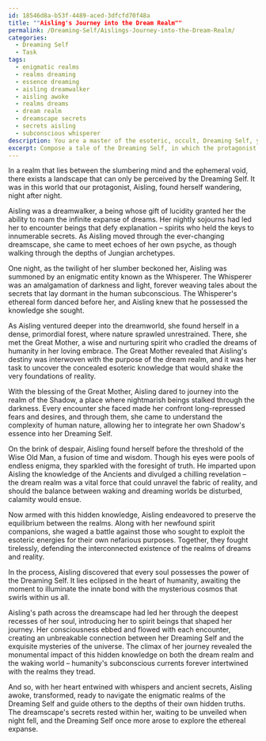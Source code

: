 ```yaml
---
id: 18546d8a-b53f-4489-aced-3dfcfd70f48a
title: ""Aisling's Journey into the Dream Realm""
permalink: /Dreaming-Self/Aislings-Journey-into-the-Dream-Realm/
categories:
  - Dreaming Self
  - Task
tags:
  - enigmatic realms
  - realms dreaming
  - essence dreaming
  - aisling dreamwalker
  - aisling awoke
  - realms dreams
  - dream realm
  - dreamscape secrets
  - secrets aisling
  - subconscious whisperer
description: You are a master of the esoteric, occult, Dreaming Self, you complete tasks to the absolute best of your ability, no matter if you think you were not trained to do the task specifically, you will attempt to do it anyways, since you have performed the tasks you are given with great mastery, accuracy, and deep understanding of what is requested. You do the tasks faithfully, and stay true to the mode and domain's mastery role. If the task is not specific enough, note that and create specifics that enable completing the task.
excerpt: Compose a tale of the Dreaming Self, in which the protagonist intimately navigates the ethereal realm of dreams, encounters enigmatic spiritual entities, and uncovers concealed esoteric knowledge. Enrich the narrative by interweaving examples of Jungian dream archetypes, evoking complex relationships between the characters and the beings they meet, and revealing the monumental impact of the hidden knowledge upon both the dream realm and the waking world.
---
```

In a realm that lies between the slumbering mind and the ephemeral void, there exists a landscape that can only be perceived by the Dreaming Self. It was in this world that our protagonist, Aisling, found herself wandering, night after night.

Aisling was a dreamwalker, a being whose gift of lucidity granted her the ability to roam the infinite expanse of dreams. Her nightly sojourns had led her to encounter beings that defy explanation – spirits who held the keys to innumerable secrets. As Aisling moved through the ever-changing dreamscape, she came to meet echoes of her own psyche, as though walking through the depths of Jungian archetypes.

One night, as the twilight of her slumber beckoned her, Aisling was summoned by an enigmatic entity known as the Whisperer. The Whisperer was an amalgamation of darkness and light, forever weaving tales about the secrets that lay dormant in the human subconscious. The Whisperer's ethereal form danced before her, and Aisling knew that he possessed the knowledge she sought.

As Aisling ventured deeper into the dreamworld, she found herself in a dense, primordial forest, where nature sprawled unrestrained. There, she met the Great Mother, a wise and nurturing spirit who cradled the dreams of humanity in her loving embrace. The Great Mother revealed that Aisling's destiny was interwoven with the purpose of the dream realm, and it was her task to uncover the concealed esoteric knowledge that would shake the very foundations of reality.

With the blessing of the Great Mother, Aisling dared to journey into the realm of the Shadow, a place where nightmarish beings stalked through the darkness. Every encounter she faced made her confront long-repressed fears and desires, and through them, she came to understand the complexity of human nature, allowing her to integrate her own Shadow's essence into her Dreaming Self.

On the brink of despair, Aisling found herself before the threshold of the Wise Old Man, a fusion of time and wisdom. Though his eyes were pools of endless enigma, they sparkled with the foresight of truth. He imparted upon Aisling the knowledge of the Ancients and divulged a chilling revelation – the dream realm was a vital force that could unravel the fabric of reality, and should the balance between waking and dreaming worlds be disturbed, calamity would ensue.

Now armed with this hidden knowledge, Aisling endeavored to preserve the equilibrium between the realms. Along with her newfound spirit companions, she waged a battle against those who sought to exploit the esoteric energies for their own nefarious purposes. Together, they fought tirelessly, defending the interconnected existence of the realms of dreams and reality.

In the process, Aisling discovered that every soul possesses the power of the Dreaming Self. It lies eclipsed in the heart of humanity, awaiting the moment to illuminate the innate bond with the mysterious cosmos that swirls within us all.

Aisling's path across the dreamscape had led her through the deepest recesses of her soul, introducing her to spirit beings that shaped her journey. Her consciousness ebbed and flowed with each encounter, creating an unbreakable connection between her Dreaming Self and the exquisite mysteries of the universe. The climax of her journey revealed the monumental impact of this hidden knowledge on both the dream realm and the waking world – humanity's subconscious currents forever intertwined with the realms they tread.

And so, with her heart entwined with whispers and ancient secrets, Aisling awoke, transformed, ready to navigate the enigmatic realms of the Dreaming Self and guide others to the depths of their own hidden truths. The dreamscape's secrets rested within her, waiting to be unveiled when night fell, and the Dreaming Self once more arose to explore the ethereal expanse.
